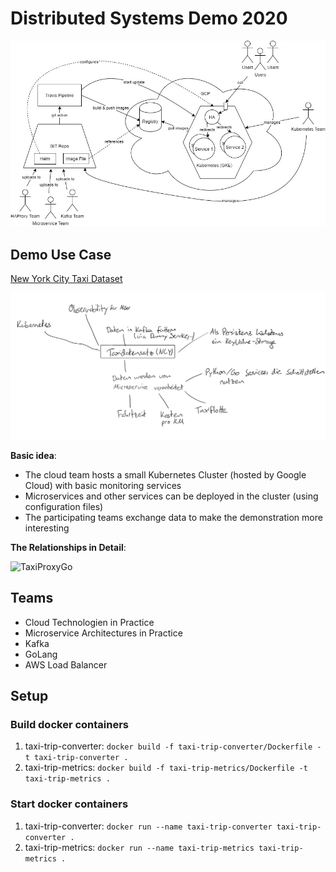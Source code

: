 # Distributed Systems Demo 2020

![Project summary](diagrams/project_overview.png)

## Demo Use Case

[New York City Taxi Dataset](https://www1.nyc.gov/site/tlc/about/tlc-trip-record-data.page)

![Taxi Data Mindmap](diagrams/taxi_data_mindmap.JPG)

**Basic idea**: 
- The cloud team hosts a small Kubernetes Cluster (hosted by Google Cloud) with basic monitoring services
- Microservices and other services can be deployed in the cluster (using configuration files)
- The participating teams exchange data to make the demonstration more interesting

**The Relationships in Detail**:

![TaxiProxyGo](https://user-images.githubusercontent.com/16650999/85385333-75f9de00-b542-11ea-94b2-7f47f38bd6d7.jpg)

## Teams

- Cloud Technologien in Practice
- Microservice Architectures in Practice
- Kafka
- GoLang
- AWS Load Balancer

## Setup

### Build docker containers

1. taxi-trip-converter: `docker build -f taxi-trip-converter/Dockerfile -t taxi-trip-converter .`
2. taxi-trip-metrics: `docker build -f taxi-trip-metrics/Dockerfile -t taxi-trip-metrics .`

### Start docker containers

1. taxi-trip-converter: `docker run --name taxi-trip-converter taxi-trip-converter .`
2. taxi-trip-metrics: `docker run --name taxi-trip-metrics taxi-trip-metrics .`
